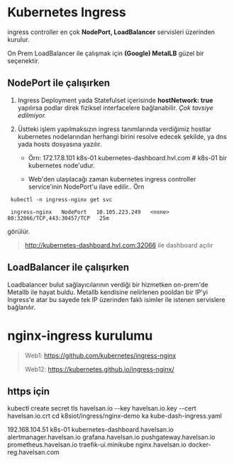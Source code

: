 # Kubernetes Ingress
 
ingress controller en çok __NodePort, LoadBalancer__ servisleri üzerinden kurulur.

On Prem LoadBalancer ile çalışmak için **(Google) MetalLB** güzel bir seçenektir.

## NodePort ile çalışırken

1. Ingress Deployment yada Statefulset içerisinde __hostNetwork: true__ yapılırsa podlar direk fiziksel interfacelere bağlanabilir. *Çok tavsiye edilmiyor.*
2. Üstteki işlem yapılmaksızın ingress tanımlarında verdiğimiz hostlar kubernetes nodelarından herhangi birini resolve edecek şekilde, ya dns yada hosts dosyasına yazılır.

   * Örn: 172.17.8.101	k8s-01 kubernetes-dashboard.hvl.com # k8s-01 bir kubernetes node'udur.

   * Web'den ulaşılacağı zaman kubernetes ingress controller service'inin NodePort'u ilave edilir..
  Örn 

```
 kubectl -n ingress-nginx get svc 

 ingress-nginx   NodePort   10.105.223.249   <none>        80:32066/TCP,443:30457/TCP   25m
```
görülür.

> http://kubernetes-dashboard.hvl.com:32066 ile dashboard açılır


## LoadBalancer ile çalışırken

Loadbalancer bulut sağlayıcılarının verdiği bir hizmetken on-prem'de Metallb ile hayat buldu. Metallb kendisine nelirlenen pooldan bir IP'yi Ingress'e atar bu sayede tek IP üzerinden faklı isimler ile istenen servislere bağlanılır.

# nginx-ingress kurulumu

>Web1: https://github.com/kubernetes/ingress-nginx
>
>Web12: https://kubernetes.github.io/ingress-nginx/


## https için

kubectl create secret tls havelsan.io --key havelsan.io.key --cert havelsan.io.crt
cd k8siot/ingress/nginx-demo
ka kube-dash-ingress.yaml

192.168.104.51 k8s-01 kubernetes-dashboard.havelsan.io alertmanager.havelsan.io grafana.havelsan.io pushgateway.havelsan.io prometheus.havelsan.io traefik-ui.minikube nginx.havelsan.io docker-reg.havelsan.com

